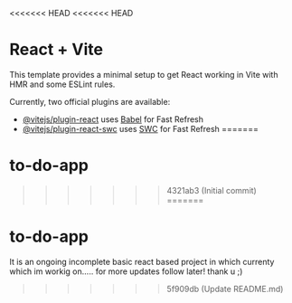 <<<<<<< HEAD
<<<<<<< HEAD
# React + Vite

This template provides a minimal setup to get React working in Vite with HMR and some ESLint rules.

Currently, two official plugins are available:

- [@vitejs/plugin-react](https://github.com/vitejs/vite-plugin-react/blob/main/packages/plugin-react/README.md) uses [Babel](https://babeljs.io/) for Fast Refresh
- [@vitejs/plugin-react-swc](https://github.com/vitejs/vite-plugin-react-swc) uses [SWC](https://swc.rs/) for Fast Refresh
=======
# to-do-app
>>>>>>> 4321ab3 (Initial commit)
=======
# to-do-app
It is an ongoing incomplete basic react based project in which  currenty which im workig on.....   for more updates follow later! thank u ;)  
>>>>>>> 5f909db (Update README.md)
